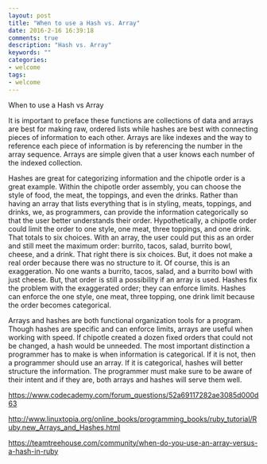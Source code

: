 ```yaml
---
layout: post
title: "When to use a Hash vs. Array"
date: 2016-2-16 16:39:18
comments: true
description: "Hash vs. Array"
keywords: ""
categories:
- welcome
tags:
- welcome
---
```


When to use a Hash vs Array

It is important to preface these functions are collections of data and arrays are best for making raw, ordered lists while hashes are best with connecting pieces of information to each other. Arrays are like indexes and the way to reference each piece of information is by referencing the number in the array sequence. Arrays are simple given that a user knows each number of the indexed collection.

Hashes are great for categorizing information and the chipotle order is a great example. Within the chipotle order assembly, you can choose the style of food, the meat, the toppings, and even the drinks. Rather than having an array that lists everything that is in styling, meats, toppings, and drinks, we, as programmers, can provide the information categorically so that the user better understands their order. Hypothetically, a chipotle order could limit the order to one style, one meat, three toppings, and one drink. That totals to six choices. With an array, the user could put this as an order and still meet the maximum order: burrito, tacos, salad, burrito bowl, cheese, and a drink. That right there is six choices. But, it does not make a real order because there was no structure to it. Of course, this is an exaggeration. No one wants a burrito, tacos, salad, and a burrito bowl with just cheese. But, that order is still a possibility if an array is used. Hashes fix the problem with the exaggerated order; they can enforce limits. Hashes can enforce the one style, one meat, three topping, one drink limit because the order becomes categorical.

Arrays and hashes are both functional organization tools for a program. Though hashes are specific and can enforce limits, arrays are useful when working with speed. If chipotle created a dozen fixed orders that could not be changed, a hash would be unneeded. The most important distinction a programmer has to make is when information is categorical. If it is not, then a programmer should use an array. If it is categorical, hashes will better structure the information. The programmer must make sure to be aware of their intent and if they are, both arrays and hashes will serve them well.

https://www.codecademy.com/forum_questions/52a69117282ae3085d000d63

http://www.linuxtopia.org/online_books/programming_books/ruby_tutorial/Ruby.new_Arrays_and_Hashes.html

https://teamtreehouse.com/community/when-do-you-use-an-array-versus-a-hash-in-ruby

